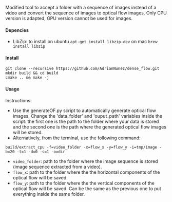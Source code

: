 Modified tool to accept a folder with a sequence of images instead of a video and convert the sequence of images to optical flow images. Only CPU version is adapted, GPU version cannot be used for images.

#### Depencies

- LibZip: 
to install on ubuntu ```apt-get install libzip-dev``` on mac ```brew install libzip```

#### Install

```
git clone --recursive https://github.com/AdrianNunez/dense_flow.git
mkdir build && cd build
cmake .. && make -j
```

#### Usage

Instructions:
* Use the generateOF.py script to automatically generate optical flow images.  Change the 'data_folder' and 'ouput_path' variables inside the script: the first one is the path to the folder where your data is stored and the second one is the path where the generated optical flow images will be stored.
* Alternatively, from the terminal, use the following command:

```
build/extract_cpu -f=video_folder -x=flow_x -y=flow_y -i=tmp/image -b=20 -t=1 -d=0 -s=1 -o=dir
```
- `video_folder`: path to the folder where the image sequence is stored (image sequence extracted from a video).
- `flow_x`: path to the folder where the the horizontal components of the optical flow will be saved.
- `flow_y`: path to the folder where the the vertical components of the optical flow will be saved. Can be the same as the previous one to put everything inside the same folder.

